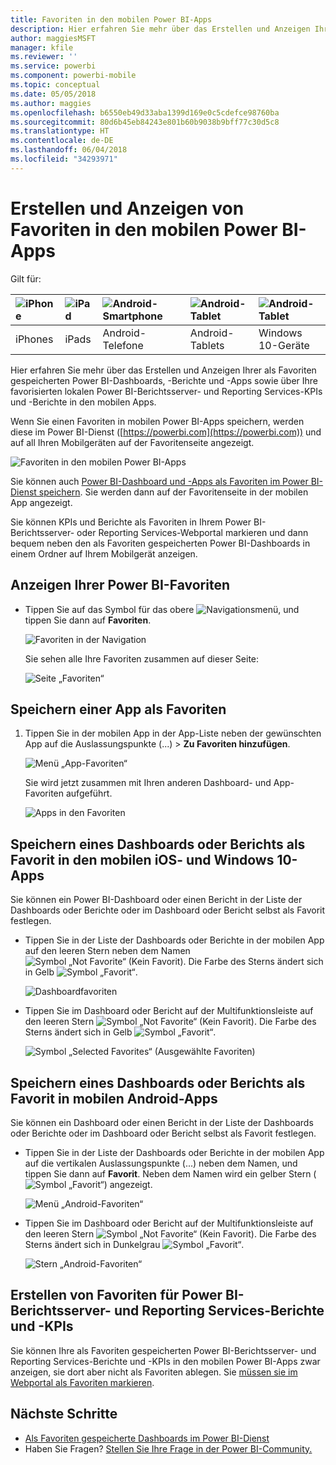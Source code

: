 ```yaml
---
title: Favoriten in den mobilen Power BI-Apps
description: Hier erfahren Sie mehr über das Erstellen und Anzeigen Ihrer als Favoriten gespeicherten Power BI-Dashboards, -Berichte und -Apps sowie über Power BI-Berichtsserver- und Reporting Services-Berichte und -KPIs in den mobilen Apps.
author: maggiesMSFT
manager: kfile
ms.reviewer: ''
ms.service: powerbi
ms.component: powerbi-mobile
ms.topic: conceptual
ms.date: 05/05/2018
ms.author: maggies
ms.openlocfilehash: b6550eb49d33aba1399d169e0c5cdefce98760ba
ms.sourcegitcommit: 80d6b45eb84243e801b60b9038b9bff77c30d5c8
ms.translationtype: HT
ms.contentlocale: de-DE
ms.lasthandoff: 06/04/2018
ms.locfileid: "34293971"
---
```

# <a name="make-and-view-favorites-in-the-power-bi-mobile-apps"></a>Erstellen und Anzeigen von Favoriten in den mobilen Power BI-Apps
Gilt für:

| ![iPhone](media/mobile-apps-favorites/iphone-logo-50-px.png) | ![iPad](media/mobile-apps-favorites/ipad-logo-50-px.png) | ![Android-Smartphone](media/mobile-apps-favorites/android-phone-logo-50-px.png) | ![Android-Tablet](media/mobile-apps-favorites/android-tablet-logo-50-px.png) | ![Android-Tablet](media/mobile-apps-favorites/win-10-logo-50-px.png) |
|:--- |:--- |:--- |:--- |:--- |
| iPhones |iPads |Android-Telefone |Android-Tablets |Windows 10-Geräte |

Hier erfahren Sie mehr über das Erstellen und Anzeigen Ihrer als Favoriten gespeicherten Power BI-Dashboards, -Berichte und -Apps sowie über Ihre favorisierten lokalen Power BI-Berichtsserver- und Reporting Services-KPIs und -Berichte in den mobilen Apps.

Wenn Sie einen Favoriten in mobilen Power BI-Apps speichern, werden diese im Power BI-Dienst ([https://powerbi.com](https://powerbi.com)) und auf all Ihren Mobilgeräten auf der Favoritenseite angezeigt. 

![Favoriten in den mobilen Power BI-Apps](media/mobile-apps-find-content-mobile-devices/power-bi-android-favorites-reports.png)


Sie können auch [Power BI-Dashboard und -Apps als Favoriten im Power BI-Dienst speichern](service-dashboard-favorite.md). Sie werden dann auf der Favoritenseite in der mobilen App angezeigt.

Sie können KPIs und Berichte als Favoriten in Ihrem Power BI-Berichtsserver- oder Reporting Services-Webportal markieren und dann bequem neben den als Favoriten gespeicherten Power BI-Dashboards in einem Ordner auf Ihrem Mobilgerät anzeigen.

## <a name="view-your-power-bi-favorites"></a>Anzeigen Ihrer Power BI-Favoriten
* Tippen Sie auf das Symbol für das obere ![Navigationsmenü](media/mobile-apps-favorites/power-bi-iphone-global-nav-button.png), und tippen Sie dann auf **Favoriten**.
  
  ![Favoriten in der Navigation](media/mobile-apps-favorites/power-bi-ipad-faves-pbi-report-server.png)
  
  Sie sehen alle Ihre Favoriten zusammen auf dieser Seite:
  
  ![Seite „Favoriten“](media/mobile-apps-favorites/power-bi-ipad-favorites.png)

## <a name="make-an-app-a-favorite"></a>Speichern einer App als Favoriten
1. Tippen Sie in der mobilen App in der App-Liste neben der gewünschten App auf die Auslassungspunkte (...) > **Zu Favoriten hinzufügen**.
   
    ![Menü „App-Favoriten“](media/mobile-apps-favorites/power-bi-android-favorite-app-ellipsis.png)
   
    Sie wird jetzt zusammen mit Ihren anderen Dashboard- und App-Favoriten aufgeführt.
   
    ![Apps in den Favoriten](media/mobile-apps-favorites/power-bi-android-favorite-apps.png)

## <a name="make-a-dashboard-or-report-a-favorite-in-the-ios-and-windows-10-mobile-apps"></a>Speichern eines Dashboards oder Berichts als Favorit in den mobilen iOS- und Windows 10-Apps
Sie können ein Power BI-Dashboard oder einen Bericht in der Liste der Dashboards oder Berichte oder im Dashboard oder Bericht selbst als Favorit festlegen.

* Tippen Sie in der Liste der Dashboards oder Berichte in der mobilen App auf den leeren Stern neben dem Namen ![Symbol „Not Favorite“ (Kein Favorit)](media/mobile-apps-favorites/power-bi-mobile-not-favorite-icon.png). Die Farbe des Sterns ändert sich in Gelb ![Symbol „Favorit“](media/mobile-apps-favorites/power-bi-mobile-yes-favorite-icon.png).
  
    ![Dashboardfavoriten](media/mobile-apps-favorites/power-bi-mobile-make-dashboard-favorite.png)
* Tippen Sie im Dashboard oder Bericht auf der Multifunktionsleiste auf den leeren Stern ![Symbol „Not Favorite“ (Kein Favorit)](media/mobile-apps-favorites/power-bi-mobile-not-favorite-icon.png). Die Farbe des Sterns ändert sich in Gelb ![Symbol „Favorit“](media/mobile-apps-favorites/power-bi-mobile-yes-favorite-icon.png).
  
    ![Symbol „Selected Favorites“ (Ausgewählte Favoriten)](media/mobile-apps-favorites/power-bi-mobile-favorite-selected.png)

## <a name="make-a-dashboard-or-report-a-favorite-in-the-android-mobile-apps"></a>Speichern eines Dashboards oder Berichts als Favorit in mobilen Android-Apps
Sie können ein Dashboard oder einen Bericht in der Liste der Dashboards oder Berichte oder im Dashboard oder Bericht selbst als Favorit festlegen.

* Tippen Sie in der Liste der Dashboards oder Berichte in der mobilen App auf die vertikalen Auslassungspunkte (...) neben dem Namen, und tippen Sie dann auf **Favorit**. Neben dem Namen wird ein gelber Stern (![Symbol „Favorit“](media/mobile-apps-favorites/power-bi-mobile-yes-favorite-icon.png)) angezeigt.
  
    ![Menü „Android-Favoriten“](media/mobile-apps-favorites/power-bi-android-make-favorite.png)
* Tippen Sie im Dashboard oder Bericht auf der Multifunktionsleiste auf den leeren Stern ![Symbol „Not Favorite“ (Kein Favorit)](media/mobile-apps-favorites/power-bi-mobile-not-favorite-icon.png). Die Farbe des Sterns ändert sich in Dunkelgrau ![Symbol „Favorit“](media/mobile-apps-favorites/power-bi-android-favorite-icon.png).
  
    ![Stern „Android-Favoriten“](media/mobile-apps-favorites/power-bi-android-favorite-in-dashboard.png)

## <a name="make-favorite-power-bi-report-server-and-reporting-services-reports-and-kpis"></a>Erstellen von Favoriten für Power BI-Berichtsserver- und Reporting Services-Berichte und -KPIs
Sie können Ihre als Favoriten gespeicherten Power BI-Berichtsserver- und Reporting Services-Berichte und -KPIs in den mobilen Power BI-Apps zwar anzeigen, sie dort aber nicht als Favoriten ablegen. Sie [müssen sie im Webportal als Favoriten markieren](report-server/tutorial-explore-report-server-web-portal.md#tag-your-favorites). 

## <a name="next-steps"></a>Nächste Schritte
* [Als Favoriten gespeicherte Dashboards im Power BI-Dienst](service-dashboard-favorite.md) 
* Haben Sie Fragen? [Stellen Sie Ihre Frage in der Power BI-Community.](http://community.powerbi.com/)


